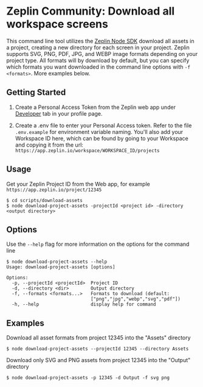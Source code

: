 # Zeplin Community: Download all workspace screens

This command line tool utilizes the [Zeplin Node SDK](https://github.com/zeplin/javascript-sdk) download all assets in a project, creating a new directory for each screen in your project. Zeplin supports SVG, PNG, PDF, JPG, and WEBP image formats depending on your project type. All formats will by download by default, but you can specify which formats you want downloaded in the command line options with `-f <formats>`. More examples below.

## Getting Started

1. Create a Personal Access Token from the Zeplin web app under [Developer](https://app.zeplin.io/profile/developer) tab in your profile page.

2. Create a .env file to enter your Personal Access token. Refer to the file `.env.example` for environment variable naming. You'll also add your Workspace ID here, which can be found by going to your Workspace and copying it from the url:
```https://app.zeplin.io/workspace/WORKSPACE_ID/projects```

## Usage
Get your Zeplin Project ID from the Web app, for example `https://app.zeplin.io/project/12345`

```console
$ cd scripts/download-assets
$ node download-project-assets -projectId <project id> -directory <output directory>
```

## Options
Use the `--help` flag for more information on the options for the command line

```console
$ node download-project-assets --help
Usage: download-project-assets [options]

Options:
  -p, --projectId <projectId>  Project ID
  -d, --directory <dir>        Output directory
  -f, --formats <formats...>   Formats to download (default:
                               ["png","jpg","webp","svg","pdf"])
  -h, --help                   display help for command
```

## Examples

Download all asset formats from project 12345 into the "Assets" directory
```console
$ node download-project-assets --projectId 12345 --directory Assets
```

Download only SVG and PNG assets from project 12345 into the "Output" directory

```console
$ node download-project-assets -p 12345 -d Output -f svg png
```